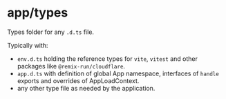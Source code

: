 # app/types

Types folder for any `.d.ts` file.

Typically with:

- `env.d.ts` holding the reference types for `vite`, `vitest` and other packages like `@remix-run/cloudflare`.
- `app.d.ts` with definition of global App namespace, interfaces of `handle` exports and overrides of AppLoadContext.
- any other type file as needed by the application.

